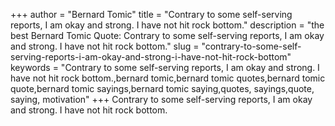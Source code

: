 +++
author = "Bernard Tomic"
title = "Contrary to some self-serving reports, I am okay and strong. I have not hit rock bottom."
description = "the best Bernard Tomic Quote: Contrary to some self-serving reports, I am okay and strong. I have not hit rock bottom."
slug = "contrary-to-some-self-serving-reports-i-am-okay-and-strong-i-have-not-hit-rock-bottom"
keywords = "Contrary to some self-serving reports, I am okay and strong. I have not hit rock bottom.,bernard tomic,bernard tomic quotes,bernard tomic quote,bernard tomic sayings,bernard tomic saying,quotes, sayings,quote, saying, motivation"
+++
Contrary to some self-serving reports, I am okay and strong. I have not hit rock bottom.
